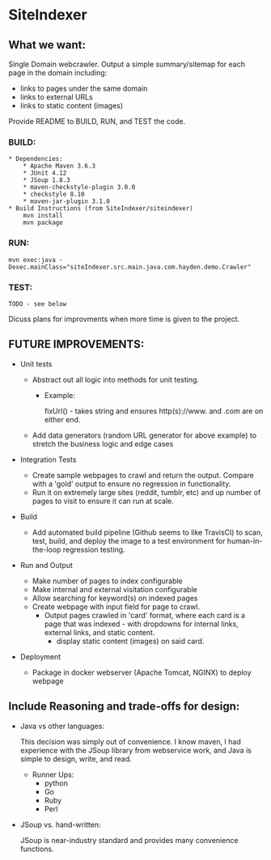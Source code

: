 # SiteIndexer

## What we want:

Single Domain webcrawler.
Output a simple summary/sitemap for each page in the domain including:
* links to pages under the same domain
* links to external URLs
* links to static content (images)

Provide README to BUILD, RUN, and TEST the code.

### BUILD:
    * Dependencies:
        * Apache Maven 3.6.3
        * JUnit 4.12
        * JSoup 1.8.3
        * maven-checkstyle-plugin 3.0.0
        * checkstyle 8.10
        * maven-jar-plugin 3.1.0
    * Build Instructions (from SiteIndexer/siteindexer)
        mvn install
        mvn package

### RUN:

    mvn exec:java -Dexec.mainClass="siteIndexer.src.main.java.com.hayden.demo.Crawler"

### TEST:

    TODO - see below


Dicuss plans for improvments when more time is given to the project.

## FUTURE IMPROVEMENTS:

* Unit tests
    * Abstract out all logic into methods for unit testing.
        * Example:

            fixUrl() - takes string and ensures http(s)://www. and .com are on either end.

    * Add data generators (random URL generator for above example) to stretch the business logic and edge cases
* Integration Tests
    * Create sample webpages to crawl and return the output. Compare with a 'gold' output to ensure no regression in functionality.
    * Run it on extremely large sites (reddit, tumblr, etc) and up number of pages to visit to ensure it can run at scale.

* Build
    * Add automated build pipeline (Github seems to like TravisCI) to scan, test, build, and deploy the image to a test environment for human-in-the-loop regression testing.

* Run and Output
    * Make number of pages to index configurable
    * Make internal and external visitation configurable
    * Allow searching for keyword(s) on indexed pages
    * Create webpage with input field for page to crawl.
        * Output pages crawled in 'card' format, where each card is a page that was indexed - with dropdowns for internal links, external links, and static content.
            * display static content (images) on said card.

* Deployment
    * Package in docker webserver (Apache Tomcat, NGINX) to deploy webpage


## Include Reasoning and trade-offs for design:

* Java vs other languages:

    This decision was simply out of convenience. I know maven, I had experience with the JSoup library from webservice work, and Java is simple to design, write, and read.

    * Runner Ups:
        * python
        * Go
        * Ruby
        * Perl

* JSoup vs. hand-written:

    JSoup is near-industry standard and provides many convenience functions.
